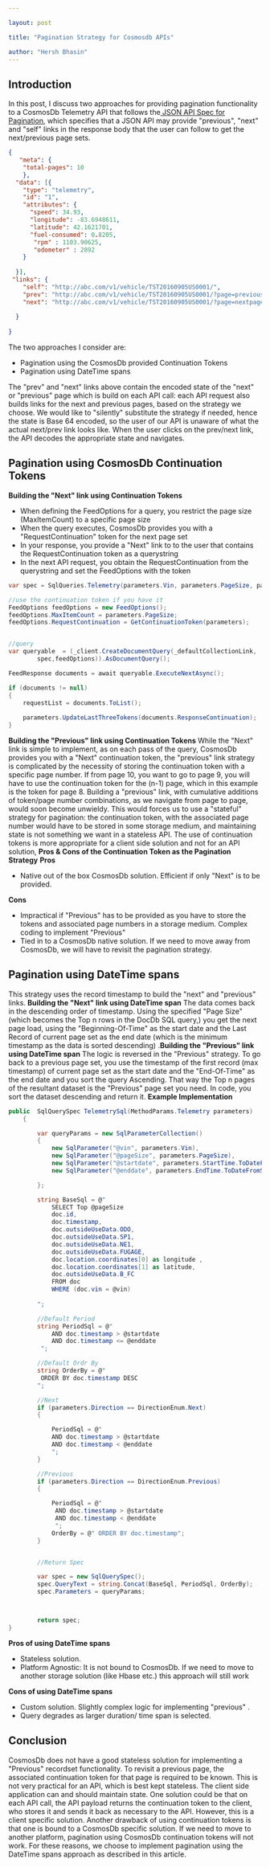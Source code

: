 ```yaml
---

layout: post

title: "Pagination Strategy for Cosmosdb APIs"

author: "Hersh Bhasin"
---
```


## Introduction

In this post, I discuss two approaches for providing pagination functionality to a CosmosDb  Telemetry API that follows the[ JSON API Spec  for Pagination](http://jsonapi.org/examples/#pagination), which specifies that a JSON API may provide "previous", "next" and "self" links in the response body that the user can follow to get the next/previous page sets.

```json
{
   "meta": {
    "total-pages": 10
    }, 
  "data": [{
    "type": "telemetry",
    "id": "1",
    "attributes": {
      "speed": 34.93,
      "longitude": -83.6948611,
      "latitude": 42.1621701,
      "fuel-consumed": 0.8205,
       "rpm" : 1103.90625,
       "odometer" : 2892
    }
    
  }], 
 "links": {
    "self": "http://abc.com/v1/vehicle/TST20160905US0001/",
    "prev": "http://abc.com/v1/vehicle/TST20160905US0001/?page=previouspage_state_encoded",
    "next": "http://abc.com/v1/vehicle/TST20160905US0001/?page=nextpage_state_encoded",
   
  }
  
}
```

The two approaches I consider are:

- Pagination using the CosmosDb provided Continuation Tokens
- Pagination using DateTime spans

The  "prev"  and "next" links above contain the encoded state of the "next" or "previous" page which is build on each API call: each  API request also  builds links for the next and previous pages, based on the strategy we choose. We would like to "silently" substitute the strategy if needed, hence the state is Base 64 encoded, so the user of our API is unaware of what the actual next/prev link looks like. When the user clicks on the prev/next link, the API decodes the appropriate state and navigates.

## Pagination using CosmosDb Continuation Tokens

**Building the "Next" link using Continuation Tokens**

- When defining the FeedOptions for a query, you restrict the page size (MaxItemCount) to a specific page size
- When the query executes, CosmosDb provides you with a "RequestContinuation" token for the next page set
- In your response, you  provide a "Next" link to to the user that contains the RequestContinuation token as a querystring
- In the next API request, you obtain the RequestContinuation from the querystring and set the FeedOptions with the token

```c#
var spec = SqlQueries.Telemetry(parameters.Vin, parameters.PageSize, parameters.StartDate, parameters.EndDate);

//use the continuation token if you have it
FeedOptions feedOptions = new FeedOptions();
feedOptions.MaxItemCount = parameters.PageSize;
feedOptions.RequestContinuation = GetContinuationToken(parameters);


//query
var queryable  = (_client.CreateDocumentQuery(_defaultCollectionLink,
        spec,feedOptions)).AsDocumentQuery();

FeedResponse documents = await queryable.ExecuteNextAsync();

if (documents != null)
{
    requestList = documents.ToList();
    
    parameters.UpdateLastThreeTokens(documents.ResponseContinuation);
}
```

**Building the "Previous" link using Continuation Tokens** While the "Next" link  is simple to implement, as on each pass of the query, CosmosDb provides you with a "Next" continuation token, the "previous" link strategy is complicated by the necessity of storing the  continuation token with a specific page number. If from page 10, you want to go to page 9, you will have to use the continuation token for the (n-1) page, which in this example is the token for page 8. Building a "previous" link, with cumulative additions of token/page number combinations, as we navigate from page to page,  would soon become unwieldy.  This would  forces us to use a "stateful" strategy for pagination:  the continuation token, with the associated page number would have to be stored in some storage medium, and maintaining state  is not something we want in a stateless API. The use of continuation tokens is more appropriate for a client side solution and not for an API solution, **Pros & Cons of the Continuation Token  as the Pagination Strategy** **Pros**

- Native out of the box CosmosDb solution. Efficient if only "Next" is to be provided.

**Cons**

- Impractical if "Previous" has to be provided as you have to store the tokens and associated page numbers in a storage medium. Complex coding to implement "Previous"
- Tied in to a CosmosDb native solution. If we need to move away from CosmosDb, we will have to revisit the pagination strategy.


## Pagination using DateTime spans

This strategy uses the record timestamp  to build the "next" and "previous" links.  **Building the "Next" link  using DateTime span** The data comes back in the descending order of timestamp.  Using the specified "Page Size" (which becomes the Top n rows in the DocDb SQL query,)  you get the next page load, using the "Beginning-Of-Time" as the start date and the Last Record of current page set as the end date  (which is the minimum timestamp as the data is sorted descending) .**Building the "Previous" link  using DateTime span** The logic is reversed in the "Previous" strategy.  To go back to a previous page set, you  use the timestamp of the first record (max timestamp) of current page set as the start date and the "End-Of-Time" as the end date and you sort the query Ascending. That way the Top n pages of the resultant dataset is the "Previous" page set you need. In code, you sort the dataset descending and return it. **Example Implementation**

```c#
public  SqlQuerySpec TelemetrySql(MethodParams.Telemetry parameters)
    {

        var queryParams = new SqlParameterCollection()
        {
            new SqlParameter("@vin", parameters.Vin),
            new SqlParameter("@pageSize", parameters.PageSize),
            new SqlParameter("@startdate", parameters.StartTime.ToDateFromString()),
            new SqlParameter("@enddate", parameters.EndTime.ToDateFromString())

        };

        string BaseSql = @"
            SELECT Top @pageSize
            doc.id,
            doc.timestamp,
            doc.outsideUseData.ODO,
            doc.outsideUseData.SP1,  
            doc.outsideUseData.NE1,
            doc.outsideUseData.FUGAGE,
            doc.location.coordinates[0] as longitude ,
            doc.location.coordinates[1] as latitude,
            doc.outsideUseData.B_FC
            FROM doc
            WHERE (doc.vin = @vin)
           
        ";

        //Default Period
        string PeriodSql = @"
            AND doc.timestamp > @startdate
            AND doc.timestamp <= @enddate
         ";

        //Default Ordr By
        string OrderBy = @"
         ORDER BY doc.timestamp DESC
        ";

        //Next
        if (parameters.Direction == DirectionEnum.Next)
        {

            PeriodSql = @"
            AND doc.timestamp > @startdate
            AND doc.timestamp < @enddate
            ";
        }

        //Previous
        if (parameters.Direction == DirectionEnum.Previous)
        {

            PeriodSql = @"
             AND doc.timestamp > @startdate
             AND doc.timestamp < @enddate
             ";
            OrderBy = @" ORDER BY doc.timestamp";
        }


        //Return Spec

        var spec = new SqlQuerySpec();
        spec.QueryText = string.Concat(BaseSql, PeriodSql, OrderBy);
        spec.Parameters = queryParams;



        return spec;
}
```

 

**Pros of using DateTime spans**

- Stateless solution.
- Platform Agnostic: It is not bound to CosmosDb. If we need to move to another storage solution (like Hbase etc.) this approach will still work

**Cons of using DateTime spans**

- Custom solution.  Slightly complex logic for  implementing "previous" .
- Query degrades as larger duration/ time span is selected.

## Conclusion

CosmosDb does not have a good stateless solution for implementing a "Previous" recordset functionality. To revisit a previous page, the associated continuation token for that page is required to be known. This is not very practical for an API, which is best kept stateless. The client side application can and should maintain state. One solution could be that on each API call, the API payload returns the continuation token to the client, who stores it and sends it back as necessary to the API. However, this is a client specific solution. Another drawback of using continuation tokens is that one is bound to a CosmosDb specific solution. If we need to move to another platform, pagination using CosmosDb continuation tokens will not work. For these reasons, we choose to implement pagination using the DateTime spans approach as described in this article.      